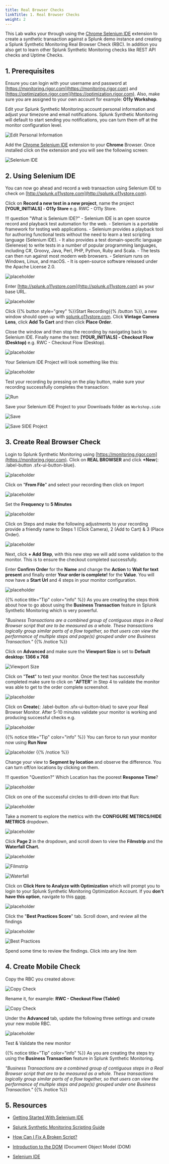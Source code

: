 ```yaml
---
title: Real Browser Checks
linkTitle: 1. Real Browser Checks
weight: 2
---
```


This Lab walks your through using the [Chrome Selenium IDE](https://chrome.google.com/webstore/detail/selenium-ide/mooikfkahbdckldjjndioackbalphokd?hl=en) extension to create a synthetic transaction against a Splunk demo instance and creating a Splunk Synthetic Monitoring Real Browser Check (RBC). In addition you also get to learn other Splunk Synthetic Monitoring checks like REST API checks and Uptime Checks.

## 1. Prerequisites

Ensure you can login with your username and password at [https://monitoring.rigor.com](https://monitoring.rigor.com) and [https://optimization.rigor.com](https://optimization.rigor.com). Also, make sure you are assigned to your own account for example: **O11y Workshop**.

Edit your Splunk Synthetic Monitoring account personal information and adjust your timezone and email notifications. Splunk Synthetic Monitoring will default to start sending you notifications, you can turn them off at the monitor configuration level.

![Edit Personal Information](../../../../synthetics/images/image5.png)

Add the [Chrome Selenium IDE](https://chrome.google.com/webstore/detail/selenium-ide/mooikfkahbdckldjjndioackbalphokd?hl=en-US) extension to your **Chrome** Browser. Once installed click on the extension and you will see the following screen:

![Selenium IDE](../../../../synthetics/images/image17.png)

## 2. Using Selenium IDE

You can now go ahead and record a web transaction using Selenium IDE to check on [http://splunk.o11ystore.com](http://splunk.o11ystore.com).

Click on **Record a new test in a new project**, name the project **[YOUR_INITIALS] - O11y Store** e.g. RWC - O11y Store.

!!! question "What is Selenium IDE?"
    - Selenium IDE is an open source record and playback test automation for the web.
    - Selenium is a portable framework for testing web applications.
    - Selenium provides a playback tool for authoring functional tests without the need to learn a test scripting language (Selenium IDE).
    - It also provides a test domain-specific language (Selenese) to write tests in a number of popular programming languages, including C#, Groovy, Java, Perl, PHP, Python, Ruby and Scala.
    - The tests can then run against most modern web browsers.
    - Selenium runs on Windows, Linux, and macOS.
    - It is open-source software released under the Apache License 2.0.

![placeholder](../../../../synthetics/images/image29.png)

Enter [http://splunk.o11ystore.com](http://splunk.o11ystore.com) as your base URL.

![placeholder](../../../../synthetics/images/image11.png)

 Click {{% button style="grey" %}}Start Recording{{% /button %}}, a new window should open up with [splunk.o11ystore.com](http://splunk.o11ystore.com). Click **Vintage Camera Lens**, click **Add To Cart** and then click **Place Order**.

Close the window and then stop the recording by navigating back to Selenium IDE. Finally name the test: **[YOUR_INITIALS] - Checkout Flow (Desktop)** e.g. RWC - Checkout Flow (Desktop).

![placeholder](../../../../synthetics/images/image10.png)

Your Selenium IDE Project will look something like this:

![placeholder](../../../../synthetics/images/image19.png)

Test your recording by pressing on the play button, make sure your recording successfully completes the transaction:

![Run](../../../../synthetics/images/image26.png)

Save your Selenium IDE Project to your Downloads folder as `Workshop.side`

![Save](../../../../synthetics/images/image30.png)

![Save SIDE Project](../../../../synthetics/images/save-side-project.png)

## 3. Create Real Browser Check

Login to Splunk Synthetic Monitoring using [https://monitoring.rigor.com](https://monitoring.rigor.com). Click on **REAL BROWSER** and click **+New**{: .label-button .sfx-ui-button-blue}.

![placeholder](../../../../synthetics/images/image3.png)

Click on "**From File**" and select your recording then click on Import

![placeholder](../../../../synthetics/images/image1.png)

Set the **Frequency** to **5 Minutes**

![placeholder](../../../../synthetics/images/image15.png)

Click on Steps and make the following adjustments to your recording provide a friendly name to Steps 1 (Click Camera), 2 (Add to Cart) & 3 (Place Order).

![placeholder](../../../../synthetics/images/image6.png)

Next, click **+ Add Step**, with this new step we will add some validation to the monitor. This is to ensure the checkout completed successfully.

Enter **Confirm Order** for the **Name** and change the **Action** to **Wait for text present** and finally enter **Your order is complete!** for the **Value**. You will now have a **Start Url** and 4 steps in your monitor configuration.

![placeholder](../../../../synthetics/images/image2.png)

{{% notice title="Tip" color="info" %}}
As you are creating the steps think about how to go about using the **Business Transaction** feature in Splunk Synthetic Monitoring which is very powerful.

*"Business Transactions are a combined group of contiguous steps in a Real Browser script that are to be measured as a whole. These transactions logically group similar parts of a flow together, so that users can view the performance of multiple steps and page(s) grouped under one Business Transaction."*
{{% /notice %}}

Click on **Advanced** and make sure the **Viewport Size** is set to **Default desktop: 1366 x 768**

![Viewport Size](../../../../synthetics/images/viewport-size.png)

Click on "**Test**" to test your monitor. Once the test has successfully completed make sure to click on "**AFTER**" in Step 4 to validate the monitor was able to get to the order complete screenshot.

![placeholder](../../../../synthetics/images/image22.png)

Click on **Create**{: .label-button .sfx-ui-button-blue} to save your Real Browser Monitor. After 5-10 minutes validate your monitor is working and producing successful checks e.g.

![placeholder](../../../../synthetics/images/image27.png)

{{% notice title="Tip" color="info" %}}
You can force to run your monitor now using **Run Now**

![placeholder](../../../../synthetics/images/image8.png)
{{% /notice %}}

Change your view to **Segment by location** and observe the difference. You can turn off/on locations by clicking on them.

!!! question "Question?"
    Which Location has the poorest **Response Time**?

![placeholder](../../../../synthetics/images/image9.png)

Click on one of the successful circles to drill-down into that Run:

![placeholder](../../../../synthetics/images/image33.png)

Take a moment to explore the metrics with the **CONFIGURE METRICS/HIDE METRICS** dropdown.

![placeholder](../../../../synthetics/images/image14.png)

Click **Page 2** in the dropdown, and scroll down to view the **Filmstrip** and the **Waterfall Chart.**

![placeholder](../../../../synthetics/images/image16.png)

![Filmstrip](../../../../synthetics/images/filmstrip.png)

![Waterfall](../../../../synthetics/images/waterfall.png)

Click on **Click Here to Analyze with Optimization** which will prompt you to login to your Splunk Synthetic Monitoring Optimization Account. If you **don't have this option**, navigate to this [page](https://optimization.rigor.com/s/2373818/?sh=3AF8C48AADD6D3E5F5DAA8B4B7BB7F45).

![placeholder](../../../../synthetics/images/image31.png)

Click the "**Best Practices Score**" tab. Scroll down, and review all the findings

![placeholder](../../../../synthetics/images/image23.png)

![Best Practices](../../../../synthetics/images/best-practices.png)

Spend some time to review the findings. Click into any line item

## 4. Create Mobile Check

Copy the RBC you created above:

![Copy Check](../../../../synthetics/images/copy-check.png)

Rename it, for example: **RWC - Checkout Flow (Tablet)**

![Copy Check](../../../../synthetics/images/rename-check.png)

Under the **Advanced** tab, update the following three settings and create your new mobile RBC.

![placeholder](../../../../synthetics/images/image18.png)

Test & Validate the new monitor

{{% notice title="Tip" color="info" %}}
As you are creating the steps try using the **Business Transaction** feature in Splunk Synthetic Monitoring.

*"Business Transactions are a combined group of contiguous steps in a Real Browser script that are to be measured as a whole. These transactions logically group similar parts of a flow together, so that users can view the performance of multiple steps and page(s) grouped under one Business Transaction."*
{{% /notice %}}

## 5. Resources

- [Getting Started With Selenium IDE](https://help.rigor.com/hc/en-us/articles/115004652007?flash_digest=b1ef7d1a07b68d5279ee5fef8adb87fb878cf010)

- [Splunk Synthetic Monitoring Scripting Guide](http://www2.rigor.com/scripting-guide)

- [How Can I Fix A Broken Script?](https://help.rigor.com/hc/en-us/articles/115004443988-How-Can-I-Fix-A-Broken-Script)

- [Introduction to the DOM](https://developer.mozilla.org/en-US/docs/Web/API/Document_Object_Model/Introduction) (Document Object Model (DOM)

- [Selenium IDE](https://www.selenium.dev/selenium-ide/)
